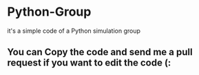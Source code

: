 # Python-Group
it's a simple code of a Python simulation group
## You can Copy the code and send me a pull request if you want to edit the code (:
